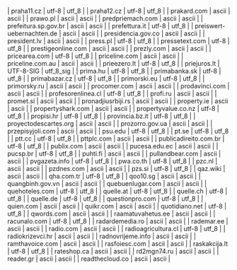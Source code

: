 | praha11.cz | utf-8 | utf_8 |
| praha12.cz | utf-8 | utf_8 |
| prakard.com | ascii | ascii |
| prawo.pl | ascii | ascii |
| predpriemach.com | ascii | ascii |
| prefeitura.sp.gov.br | ascii | ascii |
| prefettura.it | utf-8 | utf_8 |
| preiswert-uebernachten.de | ascii | ascii |
| presidencia.gov.co | ascii | ascii |
| president.lv | ascii | ascii |
| press.pl | utf-8 | utf_8 |
| pressetext.com | utf-8 | utf_8 |
| prestigeonline.com | ascii | ascii |
| prezly.com | ascii | ascii |
| pricearea.com | utf-8 | utf_8 |
| priceline.com | ascii | ascii |
| priceline.com.au | ascii | ascii |
| prieezero.lt | utf-8 | utf_8 |
| priejuros.lt | UTF-8-SIG | utf_8_sig |
| prima.hu | utf-8 | utf_8 |
| primabanka.sk | utf-8 | utf_8 |
| primabazar.cz | utf-8 | utf_8 |
| primorski.eu | utf-8 | utf_8 |
| primorsky.ru | ascii | ascii |
| procomer.com | ascii | ascii |
| prodavinci.com | ascii | ascii |
| profesorenlinea.cl | utf-8 | utf_8 |
| profi.ru | ascii | ascii |
| promet.si | ascii | ascii |
| pronadjiusrbiji.rs | ascii | ascii |
| property.ie | ascii | ascii |
| propertyshark.com | ascii | ascii |
| propertyvalue.co.nz | utf-8 | utf_8 |
| propisi.hr | utf-8 | utf_8 |
| provincia.bz.it | utf-8 | utf_8 |
| proyectodescartes.org | ascii | ascii |
| prozorro.gov.ua | ascii | ascii |
| przepisyjoli.com | ascii | ascii |
| psu.edu | utf-8 | utf_8 |
| pt.se | utf-8 | utf_8 |
| ptt.cc | utf-8 | utf_8 |
| pttplc.com | ascii | ascii |
| publicadireito.com.br | utf-8 | utf_8 |
| publix.com | ascii | ascii |
| pucesa.edu.ec | ascii | ascii |
| pucsp.br | utf-8 | utf_8 |
| puhti.fi | ascii | ascii |
| pullandbear.com | ascii | ascii |
| pvgazeta.info | utf-8 | utf_8 |
| pwa.co.th | utf-8 | utf_8 |
| pzc.nl | ascii | ascii |
| pzdnes.com | ascii | ascii |
| pzs.si | utf-8 | utf_8 |
| qaz.wiki | ascii | ascii |
| qha.com.tr | utf-8 | utf_8 |
| qoo10.sg | ascii | ascii |
| quangbinh.gov.vn | ascii | ascii |
| quebuenlugar.com | ascii | ascii |
| quehoteles.com | utf-8 | utf_8 |
| quelle.at | utf-8 | utf_8 |
| quelle.ch | utf-8 | utf_8 |
| quelle.de | utf-8 | utf_8 |
| questionpro.com | utf-8 | utf_8 |
| quien.com | ascii | ascii |
| quikr.com | ascii | ascii |
| quotidiano.net | utf-8 | utf_8 |
| qwords.com | ascii | ascii |
| raamatuvahetus.ee | ascii | ascii |
| racunalo.com | utf-8 | utf_8 |
| radardemedia.ro | ascii | ascii |
| rademar.ee | ascii | ascii |
| radio.com | ascii | ascii |
| radioagricultura.cl | utf-8 | utf_8 |
| radiokrizevci.hr | ascii | ascii |
| radnovrijeme.info | ascii | ascii |
| ramthavoice.com | ascii | ascii |
| rasfoiesc.com | ascii | ascii |
| raskakcija.lt | utf-8 | utf_8 |
| rateshop.ca | ascii | ascii |
| rd2mgn74.ru | ascii | ascii |
| reader.gr | ascii | ascii |
| readthecloud.co | ascii | ascii |
